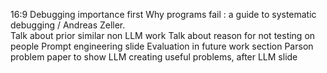 16:9
Debugging importance first
Why programs fail : a guide to systematic debugging / Andreas Zeller.    
Talk about prior similar non LLM work
Talk about reason for not testing on people
Prompt engineering slide
Evaluation in future work section
Parson problem paper to show LLM creating useful problems, after LLM slide